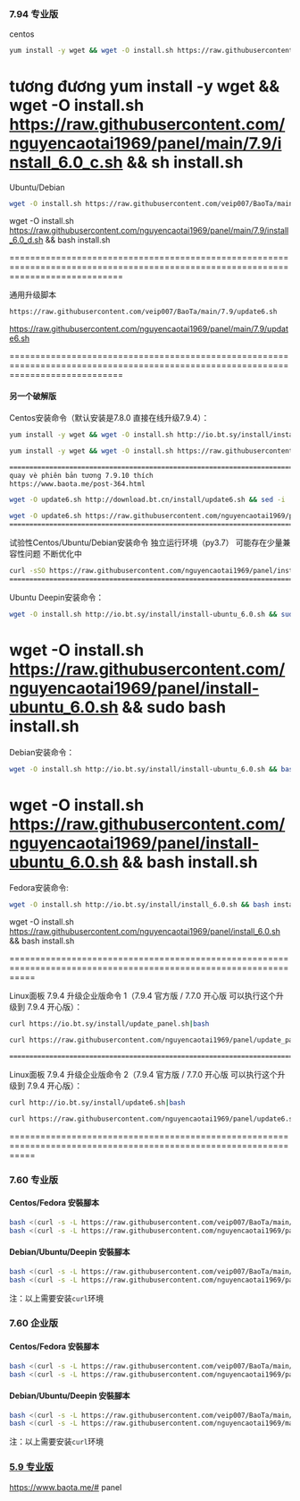 ### 7.94 专业版
centos
```bash
yum install -y wget && wget -O install.sh https://raw.githubusercontent.com/veip007/BaoTa/main/7.9/install_6.0_c.sh && sh install.sh
```
tương đương
yum install -y wget && wget -O install.sh https://raw.githubusercontent.com/nguyencaotai1969/panel/main/7.9/install_6.0_c.sh && sh install.sh
==================================================================================================================================
Ubuntu/Debian
```bash
wget -O install.sh https://raw.githubusercontent.com/veip007/BaoTa/main/7.9/install_6.0_d.sh && bash install.sh
```
wget -O install.sh https://raw.githubusercontent.com/nguyencaotai1969/panel/main/7.9/install_6.0_d.sh && bash install.sh

==================================================================================================================================

通用升级脚本
```bash
https://raw.githubusercontent.com/veip007/BaoTa/main/7.9/update6.sh
```
https://raw.githubusercontent.com/nguyencaotai1969/panel/main/7.9/update6.sh

==================================================================================================================================

#### 另一个破解版
Centos安装命令（默认安装是7.8.0 直接在线升级7.9.4）：
```bash
yum install -y wget && wget -O install.sh http://io.bt.sy/install/install_6.0.sh && sh install.sh

yum install -y wget && wget -O install.sh https://raw.githubusercontent.com/nguyencaotai1969/panel/install_6.0.sh && sh install.sh

=================================================================================================================
quay vè phiên bản tương 7.9.10 thích 
https://www.baota.me/post-364.html

wget -O update6.sh http://download.bt.cn/install/update6.sh && sed -i 's/LinuxPanel-${version}/LinuxPanel-7.9.10/g' update6.sh && sh update6.sh

wget -O update6.sh https://raw.githubusercontent.com/nguyencaotai1969/panel/update6.sh && sed -i 's/LinuxPanel-${version}/LinuxPanel-7.9.10/g' update6.sh && sh update6.sh
=================================================================================================================
```
试验性Centos/Ubuntu/Debian安装命令 独立运行环境（py3.7） 可能存在少量兼容性问题 不断优化中
```bash
curl -sSO https://raw.githubusercontent.com/nguyencaotai1969/panel/install_panel.sh && bash install_panel.sh
=================================================================================================================

```
Ubuntu Deepin安装命令：
```bash
wget -O install.sh http://io.bt.sy/install/install-ubuntu_6.0.sh && sudo bash install.sh
```
wget -O install.sh https://raw.githubusercontent.com/nguyencaotai1969/panel/install-ubuntu_6.0.sh && sudo bash install.sh
=================================================================================================================

Debian安装命令：
```bash
wget -O install.sh http://io.bt.sy/install/install-ubuntu_6.0.sh && bash install.sh
```
wget -O install.sh https://raw.githubusercontent.com/nguyencaotai1969/panel/install-ubuntu_6.0.sh && bash install.sh
=================================================================================================================

Fedora安装命令:
```bash
wget -O install.sh http://io.bt.sy/install/install_6.0.sh && bash install.sh
```
wget -O install.sh https://raw.githubusercontent.com/nguyencaotai1969/panel/install_6.0.sh && bash install.sh

=================================================================================================================

Linux面板 7.9.4 升级企业版命令 1（7.9.4 官方版 / 7.7.0 开心版 可以执行这个升级到 7.9.4 开心版）：
```bash
curl https://io.bt.sy/install/update_panel.sh|bash

curl https://raw.githubusercontent.com/nguyencaotai1969/panel/update_panel.sh|bash

=================================================================================================================

```
Linux面板 7.9.4 升级企业版命令 2（7.9.4 官方版 / 7.7.0 开心版 可以执行这个升级到 7.9.4 开心版）：
```bash
curl http://io.bt.sy/install/update6.sh|bash

curl https://raw.githubusercontent.com/nguyencaotai1969/panel/update6.sh|bash

```
=================================================================================================================

### 7.60 专业版

#### Centos/Fedora 安裝腳本
```bash
bash <(curl -s -L https://raw.githubusercontent.com/veip007/BaoTa/main/7.51/ZY/install_6.0.sh)
bash <(curl -s -L https://raw.githubusercontent.com/nguyencaotai1969/panel/main/7.51/ZY/install_6.0.sh)

```
#### Debian/Ubuntu/Deepin 安裝腳本
```bash
bash <(curl -s -L https://raw.githubusercontent.com/veip007/BaoTa/main/7.51/ZY/install-ubuntu_6.0.sh)
bash <(curl -s -L https://raw.githubusercontent.com/nguyencaotai1969/panel/main/7.51/ZY/install-ubuntu_6.0.sh)

```
注：以上需要安装```curl```环境

### 7.60 企业版

#### Centos/Fedora 安裝腳本
```bash
bash <(curl -s -L https://raw.githubusercontent.com/veip007/BaoTa/main/7.51/QY/install_6.0.sh)
bash <(curl -s -L https://raw.githubusercontent.com/nguyencaotai1969/panel/main/7.51/QY/install_6.0.sh)

```
#### Debian/Ubuntu/Deepin 安裝腳本
```bash
bash <(curl -s -L https://raw.githubusercontent.com/veip007/BaoTa/main/7.51/QY/install-ubuntu_6.0.sh)
bash <(curl -s -L https://raw.githubusercontent.com/nguyencaotai1969/main/7.51/QY/install-ubuntu_6.0.sh)

```
注：以上需要安装```curl```环境

### [5.9 专业版](https://github.com/veip007/Crack_BT_Panel)

https://www.baota.me/# panel

